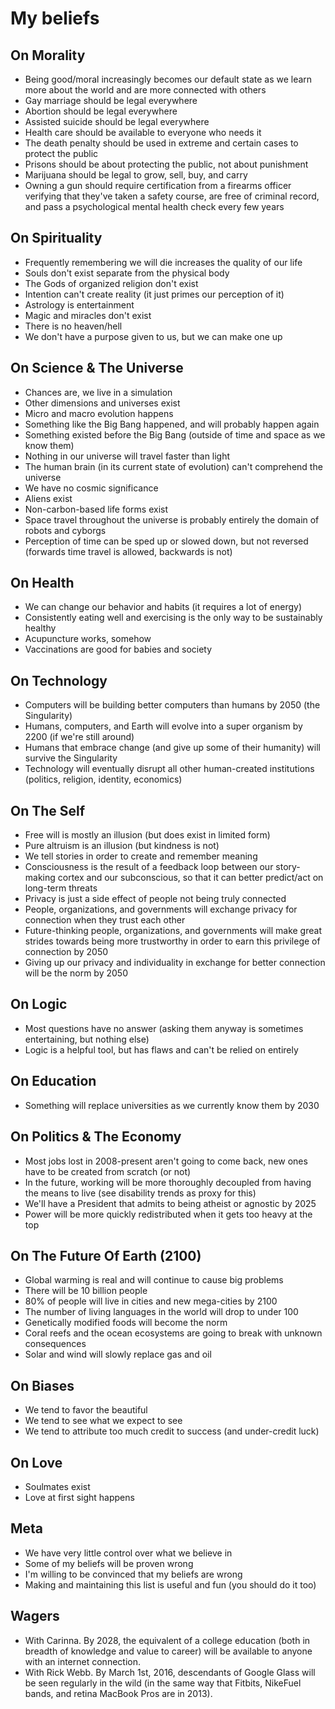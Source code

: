 # My beliefs

## On Morality
- Being good/moral increasingly becomes our default state as we learn more about the world and are more connected with others
- Gay marriage should be legal everywhere
- Abortion should be legal everywhere
- Assisted suicide should be legal everywhere
- Health care should be available to everyone who needs it
- The death penalty should be used in extreme and certain cases to protect the public
- Prisons should be about protecting the public, not about punishment
- Marijuana should be legal to grow, sell, buy, and carry
- Owning a gun should require certification from a firearms officer verifying that they've taken a safety course, are free of criminal record, and pass a psychological mental health check every few years

## On Spirituality
- Frequently remembering we will die increases the quality of our life
- Souls don't exist separate from the physical body
- The Gods of organized religion don't exist
- Intention can't create reality (it just primes our perception of it)
- Astrology is entertainment
- Magic and miracles don't exist
- There is no heaven/hell
- We don't have a purpose given to us, but we can make one up

## On Science & The Universe
- Chances are, we live in a simulation
- Other dimensions and universes exist
- Micro and macro evolution happens
- Something like the Big Bang happened, and will probably happen again
- Something existed before the Big Bang (outside of time and space as we know them)
- Nothing in our universe will travel faster than light
- The human brain (in its current state of evolution) can't comprehend the universe
- We have no cosmic significance
- Aliens exist
- Non-carbon-based life forms exist
- Space travel throughout the universe is probably entirely the domain of robots and cyborgs
- Perception of time can be sped up or slowed down, but not reversed (forwards time travel is allowed, backwards is not)

## On Health
- We can change our behavior and habits (it requires a lot of energy)
- Consistently eating well and exercising is the only way to be sustainably healthy
- Acupuncture works, somehow
- Vaccinations are good for babies and society

## On Technology
- Computers will be building better computers than humans by 2050 (the Singularity)
- Humans, computers, and Earth will evolve into a super organism by 2200 (if we're still around)
- Humans that embrace change (and give up some of their humanity) will survive the Singularity
- Technology will eventually disrupt all other human-created institutions (politics, religion, identity, economics)

## On The Self
- Free will is mostly an illusion (but does exist in limited form)
- Pure altruism is an illusion (but kindness is not)
- We tell stories in order to create and remember meaning
- Consciousness is the result of a feedback loop between our story-making cortex and our subconscious, so that it can better predict/act on long-term threats
- Privacy is just a side effect of people not being truly connected
- People, organizations, and governments will exchange privacy for connection when they trust each other
- Future-thinking people, organizations, and governments will make great strides towards being more trustworthy in order to earn this privilege of connection by 2050
- Giving up our privacy and individuality in exchange for better connection will be the norm by 2050

## On Logic
- Most questions have no answer (asking them anyway is sometimes entertaining, but nothing else) 
- Logic is a helpful tool, but has flaws and can't be relied on entirely

## On Education
- Something will replace universities as we currently know them by 2030

## On Politics & The Economy
- Most jobs lost in 2008-present aren't going to come back, new ones have to be created from scratch (or not)
- In the future, working will be more thoroughly decoupled from having the means to live (see disability trends as proxy for this)
- We'll have a President that admits to being atheist or agnostic by 2025
- Power will be more quickly redistributed when it gets too heavy at the top

## On The Future Of Earth (2100)
- Global warming is real and will continue to cause big problems
- There will be 10 billion people
- 80% of people will live in cities and new mega-cities by 2100
- The number of living languages in the world will drop to under 100
- Genetically modified foods will become the norm
- Coral reefs and the ocean ecosystems are going to break with unknown consequences
- Solar and wind will slowly replace gas and oil 

## On Biases
- We tend to favor the beautiful
- We tend to see what we expect to see
- We tend to attribute too much credit to success (and under-credit luck)

## On Love
- Soulmates exist
- Love at first sight happens

## Meta
- We have very little control over what we believe in
- Some of my beliefs will be proven wrong
- I'm willing to be convinced that my beliefs are wrong
- Making and maintaining this list is useful and fun (you should do it too)

## Wagers
- With Carinna. By 2028, the equivalent of a college education (both in breadth of knowledge and value to career) will be available to anyone with an internet connection.
- With Rick Webb. By March 1st, 2016, descendants of Google Glass will be seen regularly in the wild (in the same way that Fitbits, NikeFuel bands, and retina MacBook Pros are in 2013).